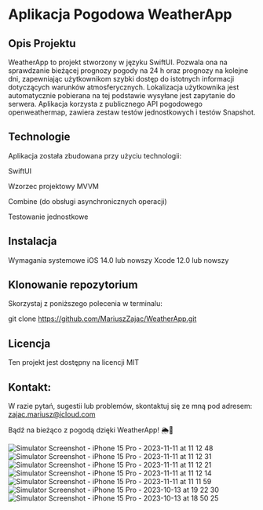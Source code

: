 # Aplikacja Pogodowa WeatherApp

## Opis Projektu

WeatherApp to projekt stworzony w języku SwiftUI. Pozwala ona na sprawdzanie bieżącej prognozy pogody na 24 h  oraz prognozy na kolejne dni, zapewniając użytkownikom szybki dostęp do istotnych informacji dotyczących warunków atmosferycznych.
Lokalizacja użytkownika jest automatycznie pobierana na tej podstawie wysyłane jest zapytanie do serwera. 
Aplikacja korzysta z publicznego API pogodowego openweathermap,  zawiera zestaw testów jednostkowych i testów Snapshot. 

## Technologie
Aplikacja została zbudowana przy użyciu technologii:

SwiftUI

Wzorzec projektowy MVVM

Combine (do obsługi asynchronicznych operacji)

Testowanie jednostkowe

## Instalacja

Wymagania systemowe
iOS 14.0 lub nowszy
Xcode 12.0 lub nowszy

## Klonowanie repozytorium

Skorzystaj z poniższego polecenia w terminalu:

git clone https://github.com/MariuszZajac/WeatherApp.git


## Licencja

Ten projekt jest dostępny na licencji MIT 

## Kontakt: 

W razie pytań, sugestii lub problemów, skontaktuj się ze mną pod adresem: zajac.mariusz@icloud.com

Bądź na bieżąco z pogodą dzięki WeatherApp! 🌦️📱

![Simulator Screenshot - iPhone 15 Pro - 2023-11-11 at 11 12 48](https://github.com/MariuszZajac/WeatherApp/assets/93003863/1c59d437-4229-4e25-9465-967d1a33e58c)
![Simulator Screenshot - iPhone 15 Pro - 2023-11-11 at 11 12 31](https://github.com/MariuszZajac/WeatherApp/assets/93003863/99681541-ad36-4791-94fe-ce7e63544e5d)
![Simulator Screenshot - iPhone 15 Pro - 2023-11-11 at 11 12 21](https://github.com/MariuszZajac/WeatherApp/assets/93003863/6772c5db-6215-4687-8599-33f1aa5401b6)
![Simulator Screenshot - iPhone 15 Pro - 2023-11-11 at 11 12 14](https://github.com/MariuszZajac/WeatherApp/assets/93003863/d60b905e-4d78-4ea1-a5d3-83480a734775)
![Simulator Screenshot - iPhone 15 Pro - 2023-11-11 at 11 11 59](https://github.com/MariuszZajac/WeatherApp/assets/93003863/cb8ea838-8025-410c-8072-ad3bb559387a)
![Simulator Screenshot - iPhone 15 Pro - 2023-10-13 at 19 22 30](https://github.com/MariuszZajac/WeatherApp/assets/93003863/6278feaa-e02b-42e7-96fb-d37c69204218)
![Simulator Screenshot - iPhone 15 Pro - 2023-10-13 at 18 50 25](https://github.com/MariuszZajac/WeatherApp/assets/93003863/eee8b089-0646-452f-b3ee-bc39e363e1dd)
